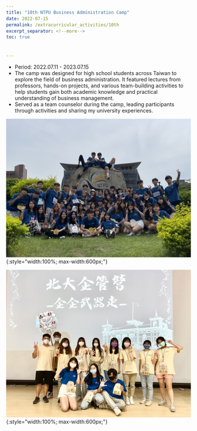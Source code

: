 ```yaml
---
title: "10th NTPU Business Administration Camp"
date: 2022-07-15
permalink: /extracurricular_activities/10th
excerpt_separator: <!--more-->
toc: true


---
```




<!-- ---
title: "A Bridge-based Compression Algorithm for Topological Quantum Circuits [DAC 2021] [TCAD 2022]"
collection: Quantum-related
type: "Quantum-related"
permalink: /projects/bridge
venue: "Electronic Design Automation Lab (Prof. Yao-Wen Chang)"
date: 2019-11-01
location: "National Taiwan University, Taiwan"
--- -->


* Period: 2022.07.11 - 2023.07.15
* The camp was designed for high school students across Taiwan to explore the field of business administration. It featured lectures from professors, hands-on projects, and various team-building activities to help students gain both academic knowledge and practical understanding of business management.
* Served as a team counselor during the camp, leading participants through activities and sharing my university experiences.


<!--more-->
![Picture](/images/IMG_3727.JPG){:style="width:100%; max-width:600px;"}

![Picture](/images/image01.jpg){:style="width:100%; max-width:600px;"}
<!-- [More information here]() -->



